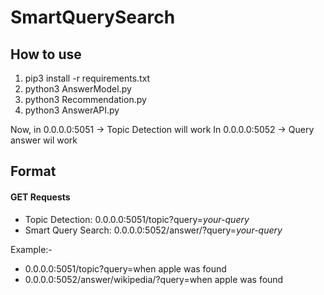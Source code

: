 # SmartQuerySearch
## How to use
1. pip3 install -r requirements.txt
2. python3 AnswerModel.py
3. python3 Recommendation.py
4. python3 AnswerAPI.py

Now, in 0.0.0.0:5051 -> Topic Detection will work
In 0.0.0.0:5052 -> Query answer wil work


## Format
#### GET Requests 

- Topic Detection: 0.0.0.0:5051/topic?query=*your-query*
- Smart Query Search: 0.0.0.0:5052/answer/<your-website>?query=*your-query*

Example:-
- 0.0.0.0:5051/topic?query=when apple was found
- 0.0.0.0:5052/answer/wikipedia/?query=when apple was found
